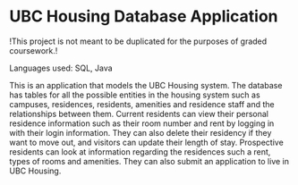 # UBC Housing Database Application

!This project is not meant to be duplicated for the purposes of graded coursework.!

Languages used: SQL, Java

This is an application that models the UBC Housing system. The database has tables for all the possible entities in the housing system such as campuses, residences, residents, amenities and residence staff and the relationships between them. 
Current residents can view their personal residence information such as their room number and rent by logging in with their login information. They can also delete their residency if they want to move out, and visitors can update their length of stay. Prospective residents can look at information regarding the residences such a rent, types of rooms and amenities. They can also submit an application to live in UBC Housing.


